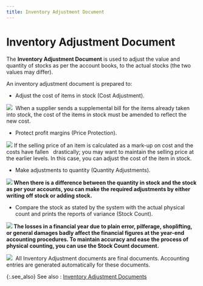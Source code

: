 ```yaml
---
title: Inventory Adjustment Document
---
```


# Inventory Adjustment Document


The **Inventory Adjustment Document**  is used to adjust the value and quantity of stocks as per the account  books, to the actual stocks (the two values may differ).


An inventory adjustment document is prepared to:

- Adjust the  cost of items in stock (Cost Adjustment).



![]({{site.bp_baseurl}}/img/example.gif)  When  a supplier sends a supplemental bill for the items already taken into  stock, the cost of the items in stock must be amended to reflect the new  cost.

- Protect profit  margins (Price Protection).



![]({{site.bp_baseurl}}/img/example.gif) If the selling price  of an item is calculated as a mark-up on cost and the costs have fallen    drastically;  you may want to maintain the selling price at the earlier levels. In this  case, you can adjust the cost of the item in stock.

- Make adjustments  to quantity (Quantity Adjustments).



**![]({{site.bp_baseurl}}/img/example.gif) When  there is a difference between the quantity in stock and the stock as per  your accounts, you can make the required adjustments by either writing  off stock or adding stock.**

- Compare the  stock as stated by the system with the actual physical count and prints  the reports of variance (Stock Count).



**![]({{site.bp_baseurl}}/img/example.gif) The losses  in a financial year due to plain error, pilferage, shoplifting, or general  damages badly affect the financial figures at the year-end accounting  procedures. To maintain accuracy and ease the process of physical counting,  you can use the Stock Count document.**


![]({{site.bp_baseurl}}/img/note.gif)  All  Inventory Adjustment documents are final documents. Accounting entries  are generated automatically for these documents.


{:.see_also}
See also
: [Inventory  Adjustment Documents]({{site.bp_baseurl}}/docs/sys/inv-adj/inventory_documents_businesss_process_in_everest_content.html)
